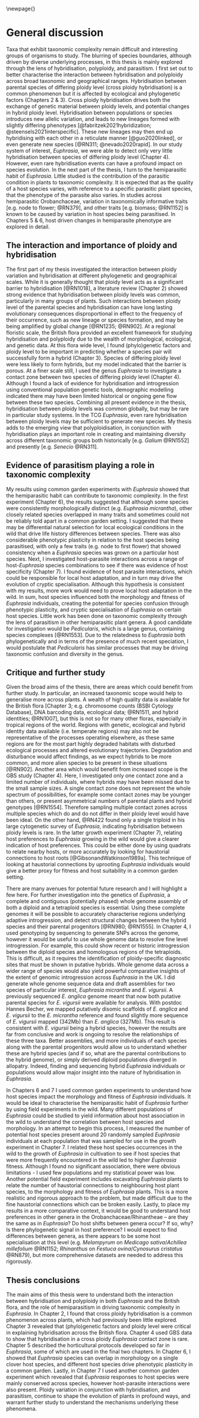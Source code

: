 \newpage{}

# General discussion

Taxa that exhibit taxonomic complexity remain difficult and interesting groups of organisms to study. The blurring of species boundaries, although driven by diverse underlying processes, in this thesis is mainly explored through the lens of hybridisation, polyploidy, and parasitism. I first set out to better characterise the interaction between hybridisation and polyploidy across broad taxonomic and geographical ranges. Hybridisation between parental species of differing ploidy level (cross ploidy hybridisation) is a common phenomenon but it is affected by ecological and phylogenetic factors (Chapters 2 & 3). Cross ploidy hybridisation drives both the exchange of genetic material between ploidy levels, and potential changes in hybrid ploidy level. Hybridisation between populations or species introduces new allelic variation, and leads to new lineages formed with slightly differing phenotypes [@fabritzek2021hybridization; @steensels2021interspecific]. These new lineages may then end up hybridising with each other in a reticulate manner [@guo2020linked], or even generate new species [@RN311; @nevado2020rapid]. In our study system of interest, *Euphrasia*, we were able to detect only very little hybridisation between species of differing ploidy level (Chapter 4). However, even rare hybridisation events can have a profound impact on species evolution. In the next part of the thesis, I turn to the hemiparasitic habit of *Euphrasia*. Little studied is the contribution of the parasitic condition in plants to taxonomic complexity. It is expected that as the quality of a host species varies, with reference to a specific parasitic plant species, that the phenotype of the parasite also varies. In studies across hemiparasitic Orobanchaceae, variation in taxonomically informative traits [e.g. node to flower; @RN379], and other traits [e.g. biomass; @RN1152] is known to be caused by variation in host species being parasitised. In Chapters 5 & 6, host driven changes in hemiparasite phenotype are explored in detail.

## The interaction and importance of ploidy and hybridisation

The first part of my thesis investigated the interaction between ploidy variation and hybridisation at different phylogenetic and geographical scales. While it is generally thought that ploidy level acts as a significant barrier to hybridisation [@RN1018], a literature review (Chapter 2) showed strong evidence that hybridisation between ploidy levels was common, particularly in many groups of plants. Such interactions between ploidy level of the parental species and hybridisation can have long lasting evolutionary consequences disproportional in effect to the frequency of their occurrence, such as new lineage or species formation, and may be being amplified by global change [@RN1235; @RN902]. At a regional floristic scale, the British flora provided an excellent framework for studying hybridisation and polyploidy due to the wealth of morphological, ecological, and genetic data. At this flora wide level, I found (phylo)genetic factors and ploidy level to be important in predicting whether a species pair will successfully form a hybrid (Chapter 3). Species of differing ploidy level were less likely to form hybrids, but my model indicated that the barrier is porous. At a finer scale still, I used the genus *Euphrasia* to investigate a contact zone between two species of differing ploidy level (Chapter 4). Although I found a lack of evidence for hybridisation and introgression using conventional population genetic tools, demographic modelling indicated there may have been limited historical or ongoing gene flow between these two species. Combining all present evidence in the thesis, hybridisation between ploidy levels was common globally, but may be rare in particular study systems. In the TCG *Euphrasia*, even rare hybridisation between ploidy levels may be sufficient to generate new species. My thesis adds to the emerging view that polyploidisation, in conjunction with hybridisation plays an important role in creating and maintaining diversity across different taxonomic groups both historically [e.g. *Galium* @RN1552] and presently [e.g. *Senecio* @RN311].

## Evidence of parasitism playing a role in taxonomic complexity

My results using common garden experiments with *Euphrasia* showed that the hemiparasitic habit can contribute to taxonomic complexity. In the first experiment (Chapter 6), the results suggested that although some species were consistently morphologically distinct (e.g. *Euphrasia micrantha*), other closely related species overlapped in many traits and sometimes could not be reliably told apart in a common garden setting. I suggested that there may be differential natural selection for local ecological conditions in the wild that drive life history differences between species. There was also considerable phenotypic plasticity in relation to the host species being parasitised, with only a few traits (e.g. node to first flower) that showed consistency when a *Euphrasia* species was grown on a particular host species. Next, I investigated host-parasite interactions across a range of host-*Euphrasia* species combinations to see if there was evidence of host specificity (Chapter 7). I found evidence of host parasite interactions, which could be responsible for local host adaptation, and in turn may drive the evolution of cryptic specialisation. Although this hypothesis is consistent with my results, more work would need to prove local host adaptation in the wild. In sum, host species influenced both the morphology and fitness of *Euphrasia* individuals, creating the potential for species confusion through phenotypic plasticity, and cryptic specialisation of *Euphrasia* on certain host species. Little work has been done on taxonomic complexity through the lens of parasitism in other hemiparasitic plant genera. A good candidate for investigation would be *Pedicularis*, which is a large genus, containing species complexes [@RN1553]. Due to the relatedness to *Euphrasia* both phylogenetically and in terms of the presence of much recent speciation, I would postulate that *Pedicularis* has similar processes that may be driving taxonomic confusion and diversity in the genus.
 
## Critique and further study

Given the broad aims of the thesis, there are areas which could benefit from further study. In particular, an increased taxonomic scope would help to generalise more across plants. A wealth of high quality data is available for the British flora [Chapter 3; e.g. chromosome counts (BSBI Cytology Database), DNA barcoding data, ecological data; @RN1511, and hybrid identities; @RN1007], but this is not so for many other floras, especially in tropical regions of the world. Regions with genetic, ecological and hybrid identity data available (i.e. temperate regions) may also not be representative of the processes operating elsewhere, as these same regions are for the most part highly degraded habitats with disturbed ecological processes and altered evolutionary trajectories. Degradation and disturbance would affect findings, as we expect hybrids to be more common, and more alien species to be present in these situations [@RN902]. Another area which would benefit from increased scope is the GBS study (Chapter 4). Here, I investigated only one contact zone and a limited number of individuals, where hybrids may have been missed due to the small sample sizes. A single contact zone does not represent the whole spectrum of possibilities, for example some contact zones may be younger than others, or present asymmetrical numbers of parental plants and hybrid genotypes [@RN1554]. Therefore sampling multiple contact zones across multiple species which do and do not differ in their ploidy level would have been ideal. On the other hand, @RN422 found only a single triploid in his large cytogenetic survey of *Euphrasia*, indicating hybridisation between ploidy levels is rare. In the latter growth experiment (Chapter 7), relating host preferences to *Euphrasia* growing in the wild would give a clearer indication of host preferences. This could be either done by using quadrats to relate nearby hosts, or more accurately by looking for haustorial connections to host roots [@GibsonandWatkinson1989a]. This technique of looking at haustorial connections by uprooting *Euphrasia* individuals would give a better proxy for fitness and host suitability in a common garden setting.

There are many avenues for potential future research and I will highlight a few here. For further investigation into the genetics of *Euphrasia*, a complete and contiguous (potentially phased) whole genome assembly of both a diploid and a tetraploid species is essential. Using these complete genomes it will be possible to accurately characterise regions underlying adaptive introgression, and detect structural changes between the hybrid species and their parental progenitors [@RN980; @RN1555]. In Chapter 4, I used genotyping by sequencing to generate SNPs across the genome, however it would be useful to use whole genome data to resolve fine level introgression. For example, this could show recent or historic introgression between the diploid species and homologous regions of the tetraploids. This is difficult, as it requires the identification of ploidy-specific diagnostic sites that must be shown in putative hybrids. Whole genome data across a wider range of species would also yield powerful comparative insights of the extent of genomic introgression across *Euphrasia* in the UK. I did generate whole genome sequence data and draft assemblies for two species of particular interest, *Euphrasia micrantha* and *E. vigursii*. A previously sequenced *E. anglica* genome meant that now both putative parental species for *E. vigursii* were available for analysis. With postdoc Hannes Becher, we mapped putatively disomic scaffolds of *E. anglica* and *E. vigursii* to the *E. micrantha* reference and found slightly more sequence of *E. vigursii* mapped (342Mb) than *E. anglica* (327Mb). This result is consistent with *E. vigursii* being a hybrid species, however the results are far from conclusive and work is ongoing to resolve the relationships of these three taxa. Better assemblies, and more individuals of each species along with the parental progenitors would allow us to understand whether these are hybrid species (and if so, what are the parental contributions to the hybrid genome), or simply derived diploid populations diverged in allopatry. Indeed, finding and sequencing hybrid *Euphrasia* individuals or populations would allow major insight into the nature of hybridisation in *Euphrasia*.

In Chapters 6 and 7 I used common garden experiments to understand how host species impact the morphology and fitness of *Euphrasia* individuals. It would be ideal to characterise the hemiparasitic habit of *Euphrasia* further by using field experiments in the wild. Many different populations of *Euphrasia* could be studied to yield information about host association in the wild to understand the correlation between host species and morphology. In an attempt to begin this process, I measured the number of potential host species present around 20 randomly sampled *Euphrasia* individuals at each population that was sampled for use in the growth experiment in Chapter 7. I related these host species occurrences in the wild to the growth of *Euphrasia* in cultivation to see if host species that were more frequently encountered in the wild led to higher *Euphrasia* fitness. Although I found no significant association, there were obvious limitations - I used few populations and my statistical power was low. Another potential field experiment includes excavating *Euphrasia* plants to relate the number of haustorial connections to neighbouring host plant species, to the morphology and fitness of *Euphrasia* plants. This is a more realistic and rigorous approach to the problem, but made difficult due to the fine haustorial connections which can be broken easily. Lastly, to place my results in a more comparative context, it would be good to understand host preferences in other genera in the Orobanchaceae/Rhinantheae – are they the same as in *Euphrasia*? Do host shifts between genera occur? If so, why? Is there phylogenetic signal in host preference? I would expect to find differences between genera, as there appears to be some host specialisation at this level (e.g. *Melampyrum* on *Medicago sativa*/*Achillea millefolium* @RN1152; *Rhinanthus* on *Festuca ovina*/*Cynosurus cristatus* @RN879), but more comprehensive datasets are needed to address this rigorously.

## Thesis conclusions

The main aims of this thesis were to understand both the interaction between hybridisation and polyploidy in both *Euphrasia* and the British flora, and the role of hemiparasitism in driving taxonomic complexity in *Euphrasia*. In Chapter 2, I found that cross ploidy hybridisation is a common phenomenon across plants, which had previously been little explored. Chapter 3 revealed that (phylo)genetic factors and ploidy level were critical in explaining hybridisation across the British flora. Chapter 4 used GBS data to show that hybridisation in a cross ploidy *Euphrasia* contact zone is rare. Chapter 5 described the horticultural protocols developed so far in *Euphrasia*, some of which are used in the final two chapters. In Chapter 6, I showed that *Euphrasia* species can overlap in morphology on a single clover host species, and different host species drive phenotypic plasticity in a common garden. Lastly, in Chapter 7 I used another common garden experiment which revealed that *Euphrasia* responses to host species were mainly conserved across species, however host-parasite interactions were also present. Ploidy variation in conjunction with hybridisation, and parasitism, continue to shape the evolution of plants in profound ways, and warrant further study to understand the mechanisms underlying these phenomena.
